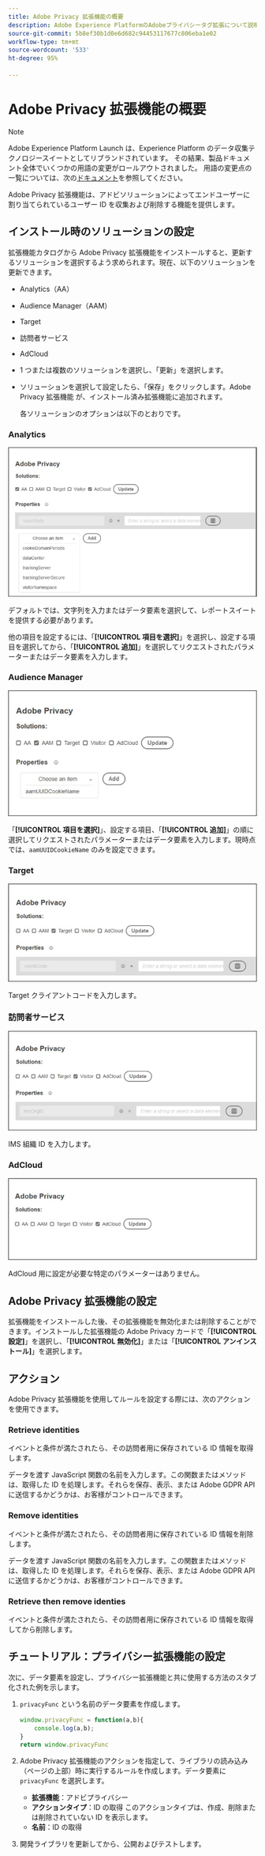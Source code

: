 ```yaml
---
title: Adobe Privacy 拡張機能の概要
description: Adobe Experience PlatformのAdobeプライバシータグ拡張について説明します。
source-git-commit: 5b8ef30b1d0e6d682c94453117677c806eba1e02
workflow-type: tm+mt
source-wordcount: '533'
ht-degree: 95%

---
```


# Adobe Privacy 拡張機能の概要

>[!NOTE]
>
>Adobe Experience Platform Launch は、Experience Platform のデータ収集テクノロジースイートとしてリブランドされています。 その結果、製品ドキュメント全体でいくつかの用語の変更がロールアウトされました。 用語の変更点の一覧については、次の[ドキュメント](../../../term-updates.md)を参照してください。

Adobe Privacy 拡張機能は、アドビソリューションによってエンドユーザーに割り当てられているユーザー ID を収集および削除する機能を提供します。

## インストール時のソリューションの設定

拡張機能カタログから Adobe Privacy 拡張機能をインストールすると、更新するソリューションを選択するよう求められます。現在、以下のソリューションを更新できます。

* Analytics（AA）
* Audience Manager（AAM）
* Target
* 訪問者サービス
* AdCloud
* 1 つまたは複数のソリューションを選択し、「更新」を選択します。
* ソリューションを選択して設定したら、「保存」をクリックします。Adobe Privacy 拡張機能 が、インストール済み拡張機能に追加されます。

   各ソリューションのオプションは以下のとおりです。

### Analytics

![](../../../images/ext-privacy-aa.jpg)

デフォルトでは、文字列を入力またはデータ要素を選択して、レポートスイートを提供する必要があります。

他の項目を設定するには、「**[!UICONTROL 項目を選択]**」を選択し、設定する項目を選択してから、「**[!UICONTROL 追加]**」を選択してリクエストされたパラメーターまたはデータ要素を入力します。

### Audience Manager

![](../../../images/ext-privacy-aam.jpg)

「**[!UICONTROL 項目を選択]**」、設定する項目、「**[!UICONTROL 追加]**」の順に選択してリクエストされたパラメーターまたはデータ要素を入力します。現時点では、`aamUUIDCookieName` のみを設定できます。

### Target

![](../../../images/ext-privacy-target.jpg)

Target クライアントコードを入力します。

### 訪問者サービス

![](../../../images/ext-privacy-visitor.jpg)

IMS 組織 ID を入力します。

### AdCloud

![](../../../images/ext-privacy-adcloud.jpg)

AdCloud 用に設定が必要な特定のパラメーターはありません。

## Adobe Privacy 拡張機能の設定

拡張機能をインストールした後、その拡張機能を無効化または削除することができます。インストールした拡張機能の Adobe Privacy カードで「**[!UICONTROL 設定]**」を選択し、「**[!UICONTROL 無効化]**」または「**[!UICONTROL アンインストール]**」を選択します。

## アクション

Adobe Privacy 拡張機能を使用してルールを設定する際には、次のアクションを使用できます。

### Retrieve identities

イベントと条件が満たされたら、その訪問者用に保存されている ID 情報を取得します。

データを渡す JavaScript 関数の名前を入力します。この関数またはメソッドは、取得した ID を処理します。それらを保存、表示、または Adobe GDPR API に送信するかどうかは、お客様がコントロールできます。

### Remove identities

イベントと条件が満たされたら、その訪問者用に保存されている ID 情報を削除します。

データを渡す JavaScript 関数の名前を入力します。この関数またはメソッドは、取得した ID を処理します。それらを保存、表示、または Adobe GDPR API に送信するかどうかは、お客様がコントロールできます。

### Retrieve then remove identies

イベントと条件が満たされたら、その訪問者用に保存されている ID 情報を取得してから削除します。

## チュートリアル：プライバシー拡張機能の設定

次に、データ要素を設定し、プライバシー拡張機能と共に使用する方法のスタブ化された例を示します。

1. `privacyFunc` という名前のデータ要素を作成します。

   ```JavaScript
   window.privacyFunc = function(a,b){
       console.log(a,b);
   }
   return window.privacyFunc
   ```

1. Adobe Privacy 拡張機能のアクションを指定して、ライブラリの読み込み（ページの上部）時に実行するルールを作成します。データ要素に `privacyFunc` を選択します。

   * **拡張機能**：アドビプライバシー
   * **アクションタイプ**：ID の取得
このアクションタイプは、作成、削除または削除されていない ID を表示します。
   * **名前**：ID の取得

1. 開発ライブラリを更新してから、公開およびテストします。
